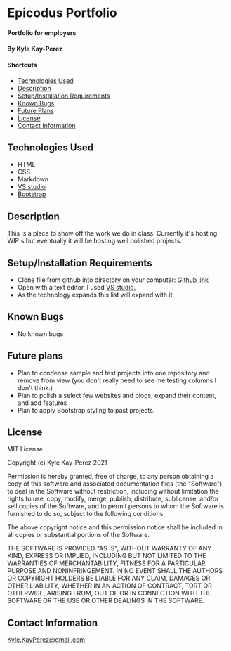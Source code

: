 # Epicodus Portfolio

#### Portfolio for employers

#### By Kyle Kay-Perez

#### Shortcuts
- [Technologies Used](#technologies-used)
- [Description](#description)
- [Setup/Installation Requirements](#setup/installation-requirements)
- [Known Bugs](#known-bugs)
- [Future Plans](#future-plans)
- [License](#license)
- [Contact Information](#contact-information)

## Technologies Used

* HTML
* CSS
* Markdown
* [VS studio](https://code.visualstudio.com/)
* [Bootstrap](https://getbootstrap.com/) 

## Description

This is a place to show off the work we do in class. Currently it's hosting WIP's but eventually it will be hosting well polished projects.

## Setup/Installation Requirements

* Clone file from github into directory on your computer: [Github link](https://github.com/professional-pigeon/Epicodus-Portfolio)
* Open with a text editor, I used [VS studio.](https://code.visualstudio.com/)
* As the technology expands this list will expand with it.

## Known Bugs

* No known bugs

## Future plans

* Plan to condense sample and test projects into one repository and remove from view (you don't really need to see me testing columns I don't think.)
* Plan to polish a select few websites and blogs, expand their content, and add features
* Plan to apply Bootstrap styling to past projects.

## License

MIT License

Copyright (c) Kyle Kay-Perez 2021

Permission is hereby granted, free of charge, to any person obtaining a copy of this software and associated documentation files (the "Software"), to deal in the Software without restriction, including without limitation the rights to use, copy, modify, merge, publish, distribute, sublicense, and/or sell copies of the Software, and to permit persons to whom the Software is furnished to do so, subject to the following conditions:

The above copyright notice and this permission notice shall be included in all copies or substantial portions of the Software.

THE SOFTWARE IS PROVIDED "AS IS", WITHOUT WARRANTY OF ANY KIND, EXPRESS OR IMPLIED, INCLUDING BUT NOT LIMITED TO THE WARRANTIES OF MERCHANTABILITY, FITNESS FOR A PARTICULAR PURPOSE AND NONINFRINGEMENT. IN NO EVENT SHALL THE AUTHORS OR COPYRIGHT HOLDERS BE LIABLE FOR ANY CLAIM, DAMAGES OR OTHER LIABILITY, WHETHER IN AN ACTION OF CONTRACT, TORT OR OTHERWISE, ARISING FROM, OUT OF OR IN CONNECTION WITH THE SOFTWARE OR THE USE OR OTHER DEALINGS IN THE SOFTWARE.

## Contact Information

Kyle.KayPerez@gmail.com